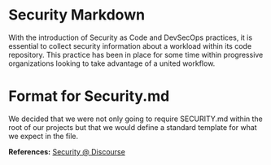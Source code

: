 Security Markdown
=================
With the introduction of Security as Code and DevSecOps practices, it is essential to collect security information about a workload within its code repository.  This practice has been in place for some time within progressive organizations looking to take advantage of a united workflow.

# Format for Security.md
We decided that we were not only going to require SECURITY.md within the root of our projects but that we would define a standard template for what we expect in the file.

**References:**
[Security @ Discourse](https://github.com/discourse/discourse/blob/master/docs/SECURITY.md)


